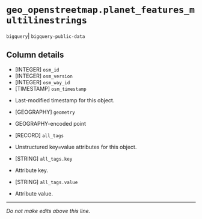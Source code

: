 # `geo_openstreetmap.planet_features_multilinestrings`
`bigquery`| `bigquery-public-data`

## Column details
* [INTEGER]   `osm_id`
* [INTEGER]   `osm_version`
* [INTEGER]   `osm_way_id`
* [TIMESTAMP] `osm_timestamp`
 - Last-modified timestamp for this object.
* [GEOGRAPHY] `geometry`
 - GEOGRAPHY-encoded point
* [RECORD]    `all_tags`
 - Unstructured key=value attributes for this object.
* [STRING]    `all_tags.key`
 - Attribute key.
* [STRING]    `all_tags.value`
 - Attribute value.

-------------------------------------------------------------------------------
*Do not make edits above this line.*

